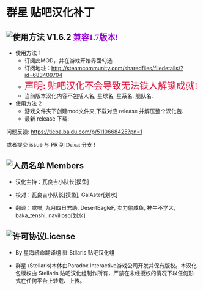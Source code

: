 # 群星 贴吧汉化补丁

## ![使用方法](http://image.flaticon.com/icons/png/32/109/109697.png) V1.6.2 <font color=#9400D3 face="黑体">兼容1.7版本!</font>

* 使用方法 1
    * 订阅此MOD，并在游戏开始界面勾选
    * 订阅地址：http://steamcommunity.com/sharedfiles/filedetails/?id=683409704
    * <font color=#DC143C size=5 face="楷体">声明: 贴吧汉化不会导致无法铁人解锁成就!</font>
    * 当前版本汉化内容不包括人名, 星球名, 星系名, 舰队名.
* 使用方法 2
    * 游戏文件夹下创建mod文件夹,下载对应 release 并解压整个汉化包.
    * 最新 release 下载:

问题反馈: https://tieba.baidu.com/p/5110668425?pn=1

或者提交 issue 与 PR 到<font face="黑体"> Defeat 分支 </font>!

## ![人员名单](http://image.flaticon.com/icons/png/32/109/109718.png) Members

* 汉化主持：瓦良吉小队长[摸鱼]

* 校对：瓦良吉小队长[摸鱼], GalAster[划水]

* 翻译：咸喵, 九月四日君助, DesertEagleF, 卖力偷咸鱼, 神牛不学大, baka_tenshi, navilloso[划水]

## ![许可协议](http://image.flaticon.com/icons/png/32/109/109689.png)License

* By 星海続命翻译组 驻 Stllaris 贴吧汉化组

* 群星 (Stellaris)本体由Paradox Interactive游戏公司开发并保有版权。本汉化包版权由 Stellaris 贴吧汉化组制作所有，严禁在未经授权的情况下以任何形式在任何平台上转载、上传。